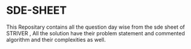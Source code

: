 # SDE-SHEET
This Repositary contains all the question day wise from the sde sheet of STRIVER , All the solution have their problem statement and commented algorithm and their complexities as well.















